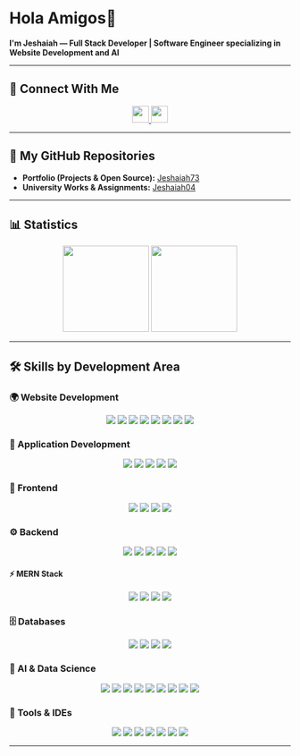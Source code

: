 # Hola Amigos👋  
**I'm Jeshaiah — Full Stack Developer | Software Engineer specializing in Website Development and AI**

---

## 🔗 Connect With Me
<div align="center">
    <a href="https://www.linkedin.com/in/jeshaiah-jesse-8470732ab" target="_blank">
        <img src="https://img.shields.io/badge/Linkedin-%230A66C2.svg?style=for-the-badge&logo=Linkedin&logoColor=white" height="30px"/>
    </a>
    <a href="/" target="_blank">
        <img src="https://img.shields.io/badge/portfolio-ED8B00?style=for-the-badge&logo=visual%20studio%20code&logoColor=white" height="30px"/>
    </a>
</div>

---

## 📂 My GitHub Repositories
- **Portfolio (Projects & Open Source):** [Jeshaiah73](https://github.com/jeshaiah73)  
- **University Works & Assignments:** [Jeshaiah04](https://github.com/jeshaiah04)  

---

## 📊 Statistics
<div align="center">
    <img height="154" src="https://github-readme-stats-eight-theta.vercel.app/api?username=jeshaiah73&show_icons=true&hide_border=true&theme=radical&include_all_commits=true&count_private=true"/>
    <img height="154" src="https://github-readme-stats-eight-theta.vercel.app/api/top-langs/?username=jeshaiah73&langs_count=8&layout=compact&hide_border=true&theme=radical"/>
</div>

---

## 🛠 Skills by Development Area

### 🌍 Website Development
<div align="center">
    <img src="https://img.shields.io/badge/HTML5-E34F26?style=for-the-badge&logo=html5&logoColor=white"/>
    <img src="https://img.shields.io/badge/CSS3-1572B6?&style=for-the-badge&logo=css3&logoColor=white"/>
    <img src="https://img.shields.io/badge/JavaScript-F7DF1E?style=for-the-badge&logo=javascript&logoColor=black"/>
    <img src="https://img.shields.io/badge/React-61DAFB?style=for-the-badge&logo=react&logoColor=black"/>
    <img src="https://img.shields.io/badge/Next-000000?style=for-the-badge&logo=next.js&logoColor=white"/>
    <img src="https://img.shields.io/badge/php-777BB4?style=for-the-badge&logo=php&logoColor=white"/>
    <img src="https://img.shields.io/badge/laravel-FF2D20?style=for-the-badge&logo=laravel&logoColor=white"/>
    <img src="https://img.shields.io/badge/shopify-7AB55C?style=for-the-badge&logo=shopify&logoColor=white"/>
</div>

### 📱 Application Development
<div align="center">
    <img src="https://img.shields.io/badge/flutter-06B6D4?style=for-the-badge&logo=flutter&logoColor=white"/>
    <img src="https://img.shields.io/badge/kotlin-7F52FF?style=for-the-badge&logo=kotlin&logoColor=white"/>
    <img src="https://img.shields.io/badge/swift-F05138?style=for-the-badge&logo=swift&logoColor=white"/>
    <img src="https://img.shields.io/badge/firebase-FFCA28?style=for-the-badge&logo=firebase&logoColor=white"/>
    <img src="https://img.shields.io/badge/onesignal-813CF9?style=for-the-badge&logo=onesignal&logoColor=white"/>
</div>

### 🎨 Frontend
<div align="center">
    <img src="https://img.shields.io/badge/React-61DAFB?style=for-the-badge&logo=react&logoColor=black"/>
    <img src="https://img.shields.io/badge/Next.js-000000?style=for-the-badge&logo=next.js&logoColor=white"/>
    <img src="https://img.shields.io/badge/Bootstrap-7952B3?style=for-the-badge&logo=bootstrap&logoColor=white"/>
    <img src="https://img.shields.io/badge/TailwindCSS-38B2AC?style=for-the-badge&logo=tailwind-css&logoColor=white"/>
</div>

### ⚙️ Backend
<div align="center">
    <img src="https://img.shields.io/badge/Node.js-339933?style=for-the-badge&logo=node.js&logoColor=white"/>
    <img src="https://img.shields.io/badge/Express-000000?style=for-the-badge&logo=express&logoColor=white"/>
    <img src="https://img.shields.io/badge/flask-000000?style=for-the-badge&logo=flask&logoColor=white"/>
    <img src="https://img.shields.io/badge/Go-00ADD8?style=for-the-badge&logo=go&logoColor=white"/>
    <img src="https://img.shields.io/badge/Java-ED8B00?style=for-the-badge&logo=java&logoColor=white"/>
</div>

#### ⚡ MERN Stack
<div align="center">
    <img src="https://img.shields.io/badge/MongoDB-47A248?style=for-the-badge&logo=mongodb&logoColor=white"/>
    <img src="https://img.shields.io/badge/Express-000000?style=for-the-badge&logo=express&logoColor=white"/>
    <img src="https://img.shields.io/badge/React-61DAFB?style=for-the-badge&logo=react&logoColor=black"/>
    <img src="https://img.shields.io/badge/Node.js-339933?style=for-the-badge&logo=node.js&logoColor=white"/>
</div>

### 🗄 Databases
<div align="center">
    <img src="https://img.shields.io/badge/MySQL-4479A1?style=for-the-badge&logo=mysql&logoColor=white"/>
    <img src="https://img.shields.io/badge/postgresql-336791?style=for-the-badge&logo=postgresql&logoColor=white"/>
    <img src="https://img.shields.io/badge/MongoDB-47A248?style=for-the-badge&logo=mongodb&logoColor=white"/>
    <img src="https://img.shields.io/badge/supabase-3FCF8E?style=for-the-badge&logo=supabase&logoColor=white"/>
</div>

### 🤖 AI & Data Science
<div align="center">
    <img src="https://img.shields.io/badge/python-3776AB?style=for-the-badge&logo=python&logoColor=white"/>
    <img src="https://img.shields.io/badge/tensorflow-FF6F00?style=for-the-badge&logo=tensorflow&logoColor=white"/>
    <img src="https://img.shields.io/badge/keras-D00000?style=for-the-badge&logo=keras&logoColor=white"/>
    <img src="https://img.shields.io/badge/scikit--learn-F7931E?style=for-the-badge&logo=scikit-learn&logoColor=white"/>
    <img src="https://img.shields.io/badge/pandas-150458?style=for-the-badge&logo=pandas&logoColor=white"/>
    <img src="https://img.shields.io/badge/numpy-013243?style=for-the-badge&logo=numpy&logoColor=white"/>
    <img src="https://img.shields.io/badge/kaggle-20BEFF?style=for-the-badge&logo=kaggle&logoColor=white"/>
    <img src="https://img.shields.io/badge/gemini-4285F4?style=for-the-badge&logo=google-cloud&logoColor=white"/>
    <img src="https://img.shields.io/badge/openai-FF6F00?style=for-the-badge&logo=google-cloud&logoColor=white"/>
</div>

### 🧰 Tools & IDEs
<div align="center">
    <img src="https://img.shields.io/badge/vs%20code-007ACC?style=for-the-badge&logo=visual%20studio%20code&logoColor=white"/>
    <img src="https://img.shields.io/badge/android%20studio-3DDC84?style=for-the-badge&logo=android%20studio&logoColor=white"/>
    <img src="https://img.shields.io/badge/xcode-147EFB?style=for-the-badge&logo=xcode&logoColor=white"/>
    <img src="https://img.shields.io/badge/GitHub-181717?style=for-the-badge&logo=github&logoColor=white"/>
    <img src="https://img.shields.io/badge/figma-F24E1E?style=for-the-badge&logo=figma&logoColor=white"/>
    <img src="https://img.shields.io/badge/docker-2496ED?style=for-the-badge&logo=docker&logoColor=white"/>
    <img src="https://img.shields.io/badge/vercel-%230070F3?style=for-the-badge&logo=vercel&logoColor=white"/>
</div>

---
